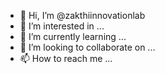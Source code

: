 - 👋 Hi, I’m @zakthiinnovationlab
- 👀 I’m interested in ...
- 🌱 I’m currently learning ...
- 💞️ I’m looking to collaborate on ...
- 📫 How to reach me ...

<!---
zakthiinnovationlab/zakthiinnovationlab is a ✨ special ✨ repository because its `README.md` (this file) appears on your GitHub profile.
You can click the Preview link to take a look at your changes.
--->
